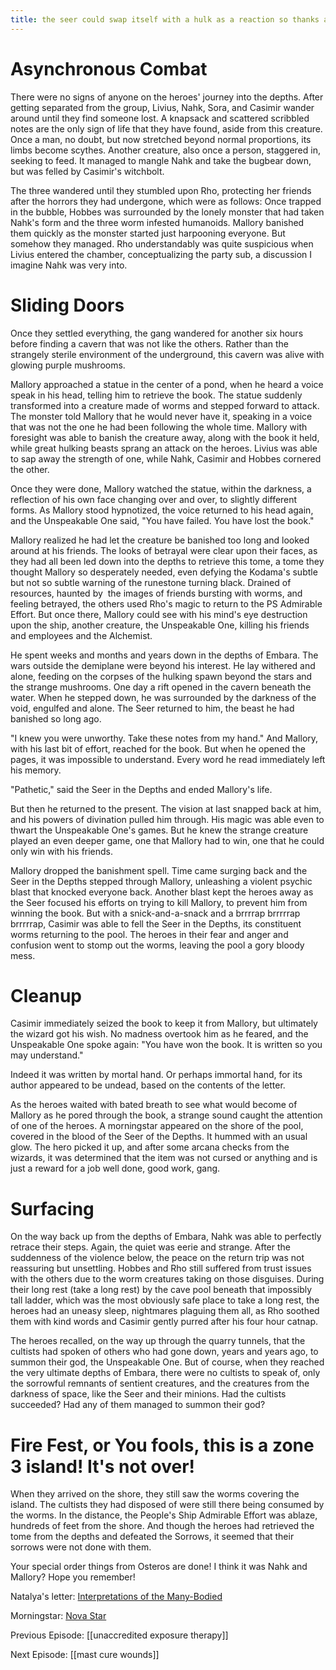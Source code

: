 ```yaml
---
title: the seer could swap itself with a hulk as a reaction so thanks a lot
---
```

# Asynchronous Combat

There were no signs of anyone on the heroes' journey into the depths. After getting separated from the group, Livius, Nahk, Sora, and Casimir wander around until they find someone lost. A knapsack and scattered scribbled notes are the only sign of life that they have found, aside from this creature. Once a man, no doubt, but now stretched beyond normal proportions, its limbs become scythes. Another creature, also once a person, staggered in, seeking to feed. It managed to mangle Nahk and take the bugbear down, but was felled by Casimir's witchbolt. 

The three wandered until they stumbled upon Rho, protecting her friends after the horrors they had undergone, which were as follows: Once trapped in the bubble, Hobbes was surrounded by the lonely monster that had taken Nahk's form and the three worm infested humanoids. Mallory banished them quickly as the monster started just harpooning everyone. But somehow they managed. Rho understandably was quite suspicious when Livius entered the chamber, conceptualizing the party sub, a discussion I imagine Nahk was very into.

# Sliding Doors

Once they settled everything, the gang wandered for another six hours before finding a cavern that was not like the others. Rather than the strangely sterile environment of the underground, this cavern was alive with glowing purple mushrooms. 

Mallory approached a statue in the center of a pond, when he heard a voice speak in his head, telling him to retrieve the book. The statue suddenly transformed into a creature made of worms and stepped forward to attack. The monster told Mallory that he would never have it, speaking in a voice that was not the one he had been following the whole time. Mallory with foresight was able to banish the creature away, along with the book it held, while great hulking beasts sprang an attack on the heroes. Livius was able to sap away the strength of one, while Nahk, Casimir and Hobbes cornered the other. 

Once they were done, Mallory watched the statue, within the darkness, a reflection of his own face changing over and over, to slightly different forms. As Mallory stood hypnotized, the voice returned to his head again, and the Unspeakable One said, "You have failed. You have lost the book." 

Mallory realized he had let the creature be banished too long and looked around at his friends. The looks of betrayal were clear upon their faces, as they had all been led down into the depths to retrieve this tome, a tome they thought Mallory so desperately needed, even defying the Kodama's subtle but not so subtle warning of the runestone turning black. Drained of resources, haunted by  the images of friends bursting with worms, and feeling betrayed, the others used Rho's magic to return to the PS Admirable Effort. But once there, Mallory could see with his mind's eye destruction upon the ship, another creature, the Unspeakable One, killing his friends and employees and the Alchemist. 

He spent weeks and months and years down in the depths of Embara. The wars outside the demiplane were beyond his interest. He lay withered and alone, feeding on the corpses of the hulking spawn beyond the stars and the strange mushrooms. One day a rift opened in the cavern beneath the water. When he stepped down, he was surrounded by the darkness of the void, engulfed and alone. The Seer returned to him, the beast he had banished so long ago. 

"I knew you were unworthy. Take these notes from my hand." And Mallory, with his last bit of effort, reached for the book. But when he opened the pages, it was impossible to understand. Every word he read immediately left his memory. 

"Pathetic," said the Seer in the Depths and ended Mallory's life.

But then he returned to the present. The vision at last snapped back at him, and his powers of divination pulled him through. His magic was able even to thwart the Unspeakable One's games. But he knew the strange creature played an even deeper game, one that Mallory had to win, one that he could only win with his friends. 

Mallory dropped the banishment spell. Time came surging back and the Seer in the Depths stepped through Mallory, unleashing a violent psychic blast that knocked everyone back. Another blast kept the heroes away as the Seer focused his efforts on trying to kill Mallory, to prevent him from winning the book. But with a snick-and-a-snack and a brrrrap brrrrrap brrrrrap, Casimir was able to fell the Seer in the Depths, its constituent worms returning to the pool. The heroes in their fear and anger and confusion went to stomp out the worms, leaving the pool a gory bloody mess.

# Cleanup

Casimir immediately seized the book to keep it from Mallory, but ultimately the wizard got his wish. No madness overtook him as he feared, and the Unspeakable One spoke again: "You have won the book. It is written so you may understand."

Indeed it was written by mortal hand. Or perhaps immortal hand, for its author appeared to be undead, based on the contents of the letter. 

As the heroes waited with bated breath to see what would become of Mallory as he pored through the book, a strange sound caught the attention of one of the heroes. A morningstar appeared on the shore of the pool, covered in the blood of the Seer of the Depths. It hummed with an usual glow. The hero picked it up, and after some arcana checks from the wizards, it was determined that the item was not cursed or anything and is just a reward for a job well done, good work, gang. 

# Surfacing

On the way back up from the depths of Embara, Nahk was able to perfectly retrace their steps. Again, the quiet was eerie and strange. After the suddenness of the violence below, the peace on the return trip was not reassuring but unsettling. Hobbes and Rho still suffered from trust issues with the others due to the worm creatures taking on those disguises. During their long rest (take a long rest) by the cave pool beneath that impossibly tall ladder, which was the most obviously safe place to take a long rest, the heroes had an uneasy sleep, nightmares plaguing them all, as Rho soothed them with kind words and Casimir gently purred after his four hour catnap. 

The heroes recalled, on the way up through the quarry tunnels, that the cultists had spoken of others who had gone down, years and years ago, to summon their god, the Unspeakable One. But of course, when they reached the very ultimate depths of Embara, there were no cultists to speak of, only the sorrowful remnants of sentient creatures, and the creatures from the darkness of space, like the Seer and their minions. Had the cultists succeeded? Had any of them managed to summon their god?

# Fire Fest, or You fools, this is a zone 3 island! It's not over!

When they arrived on the shore, they still saw the worms covering the island. The cultists they had disposed of were still there being consumed by the worms. In the distance, the People's Ship Admirable Effort was ablaze, hundreds of feet from the shore. And though the heroes had retrieved the tome from the depths and defeated the Sorrows, it seemed that their sorrows were not done with them. 

Your special order things from Osteros are done! I think it was Nahk and Mallory? Hope you remember!

Natalya's letter: [Interpretations of the Many-Bodied](https://docs.google.com/document/d/1BxhT51_QTvuUXA-Lx88oXIwEJ3ZYl2QmTylDxngSmew/edit#)

Morningstar: [Nova Star](https://www.dndbeyond.com/magic-items/1457652-nova-star)

Previous Episode: [[unaccredited exposure therapy]]

Next Episode: [[mast cure wounds]]